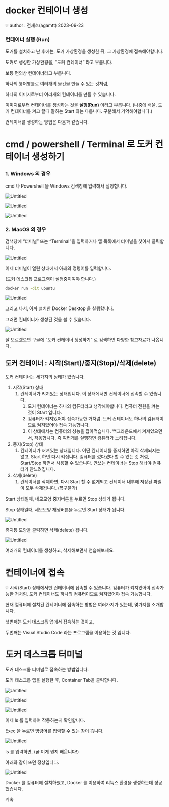 # docker 컨테이너 생성

<aside>
💡 author : 전재호(agamtt) 2023-09-23

</aside>

### 컨테이너 실행 (Run)

도커를 설치하고 난 후에는, 도커 가상환경을 생성한 뒤, 그 가상환경에 접속해야합니다.

도커로 생성한 가상환경을, “도커 컨테이너” 라고 부릅니다.

보통 편의상 컨테이너라고 부릅니다.

하나의 붕어빵틀로 여러개의 물건을 만들 수 있는 것처럼,

하나의 이미지로부터 여러개의 컨테이너를 만들 수 있습니다.

이미지로부터 컨테이너를 생성하는 것을 **실행(Run)** 이라고 부릅니다. (나중에 배울, 도커 컨테이너를 켜고 끌때 말하는 Start 와는 다릅니다. 구분해서 기억해야합니다.)

컨테이너를 생성하는 방법은 다음과 같습니다.

# cmd / powershell / Terminal 로 도커 컨테이너 생성하기

### 1. Windows 의 경우

cmd 나 Powershell 을 Windows 검색창에 입력해서 실행합니다.

![Untitled](Untitled%209.png)

![Untitled](Untitled%2010.png)

![Untitled](Untitled%2011.png)

### 2. MacOS 의 경우

검색창에 “터미널” 또는 “Terminal”을 입력하거나 앱 목록에서 터미널을 찾아서 클릭합니다.

![Untitled](Untitled%2012.png)

이제 터미널이 열린 상태에서 아래의 명령어를 입력합니다.

(도커 데스크톱 프로그램이 실행중이여야 합니다.)

```bash
docker run -dit ubuntu
```

![Untitled](Untitled%2013.png)

그리고 나서, 아까 설치한 Docker Desktop 을 실행합니다.

그러면 컨테이너가 생성된 것을 볼 수 있습니다.

![Untitled](Untitled%2014.png)

잘 모르겠으면 구글에 “도커 컨테이너 생성하기” 로 검색하면 다양한 참고자료가 나옵니다.

## 도커 컨테이너 : 시작(Start)/중지(Stop)/삭제(delete)

도커 컨테이너는 세가지의 상태가 있습니다.

1. 시작(Start) 상태
    1. 컨테이너가 켜져있는 상태입니다. 이 상태에서만 컨테이너에 접속할 수 있습니다.
        1. 도커 컨테이너는 하나의 컴퓨터라고 생각해야합니다. 컴퓨터 전원을 켜는 것이 Start 입니다.
        2. 컴퓨터가 켜져있어야 접속가능한 거처럼. 도커 컨테이너도 하나의 컴퓨터이므로 켜져있어야 접속 가능합니다.
        3. 이 상태에서는 컴퓨터의 성능을 잡아먹습니다. 백그라운드에서 켜져있으면서, 작동합니다. 즉 여러개를 실행하면 컴퓨터가 느려집니다.
2. 중지(Stop) 상태
    1. 컨테이너가 꺼져있는 상태입니다. 어떤 컨테이너를 중지하면 아직 삭제되지는 않고, Start 하면 다시 켜집니다. 컴퓨터를 껐다켰다 할 수 있는 것 처럼, Start/Stop 하면서 사용할 수 있습니다. 안쓰는 컨테이너는 Stop 해놔야 컴퓨터가 안느려집니다.
3. 삭제(delete)
    1. 컨테이너를 삭제하면, 다시 Start 할 수 없게되고 컨테이너 내부에 저장된 파일이 모두 삭제됩니다. (복구불가)
    

Start 상태일때, 네모모양 중지버튼을 누르면 Stop 상태가 됩니다.

Stop 상태일때, 세모모양 재생버튼을 누르면 Start 상태가 됩니다.

![Untitled](Untitled%2015.png)

휴지통 모양을 클릭하면 삭제(delete) 됩니다.

![Untitled](Untitled%2016.png)

여러개의 컨테이너를 생성하고, 삭제해보면서 연습해보세요.

# 컨테이너에 접속

<aside>
💡 시작(Start) 상태에서만 컨테이너에 접속할 수 있습니다. 컴퓨터가 켜져있어야 접속가능한 거처럼. 도커 컨테이너도 하나의 컴퓨터이므로 켜져있어야 접속 가능합니다.

</aside>

현재 컴퓨터에 설치된 컨테이너에 접속하는 방법은 여러가지가 있는데, 몇가지를 소개합니다.

첫번째는 도커 데스크톱 앱에서 접속하는 것이고,

두번째는 Visual Studio Code 라는 프로그램을 이용하는 것 입니다.

# 도커 데스크톱 터미널

도커 데스크톱 터미널로 접속하는 방법입니다. 

도커 데스크톱 앱을 실행한 후, Container Tab을 클릭합니다.

![Untitled](Untitled%2017.png)

![Untitled](Untitled%2018.png)

![Untitled](Untitled%2019.png)

이제 ls 를 입력하여 작동하는지 확인합니다.

Exec 을 누르면 명령어를 입력할 수 있는 창이 뜹니다.

![Untitled](Untitled%2020.png)

ls 를 입력하면, (곧 이게 뭔지 배웁니다!)

아래와 같이 뜨면 정상입니다.

![Untitled](Untitled%2021.png)

Docker 를 컴퓨터에 설치하였고, Docker 를 이용하여 리눅스 환경을 생성하는데 성공했습니다.

계속